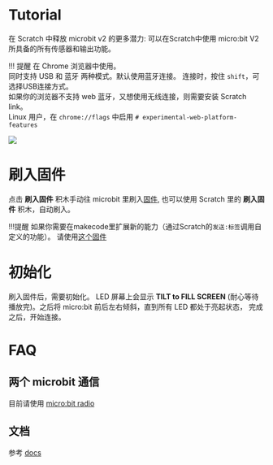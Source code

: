 # Tutorial
在 Scratch 中释放 microbit v2 的更多潜力:  可以在Scratch中使用 micro:bit V2 所具备的所有传感器和输出功能。

!!! 提醒
    在 Chrome 浏览器中使用。  
    同时支持 USB 和 蓝牙 两种模式。默认使用蓝牙连接。 连接时，按住 `shift`，可选择USB连接方式。  
    如果你的浏览器不支持 web 蓝牙，又想使用无线连接，则需要安装 Scratch link。  
    Linux 用户，在 `chrome://flags` 中启用 `# experimental-web-platform-features`

![](/img/7909117426fc267dbb28c104bfc140bb.png)


# 刷入固件

点击 **刷入固件** 积木手动往 microbit 里刷入[固件](/hex/microbit-pxt-mbit-v23-compass.hex), 也可以使用 Scratch 里的 **刷入固件** 积木，自动刷入。

!!!提醒
    如果你需要在makecode里扩展新的能力（通过Scratch的`发送:标签`调用自定义的功能）。 请使用[这个固件](/hex/microbit-mbit-more-v2-0_2_3.hex)

# 初始化
刷入固件后，需要初始化。 LED 屏幕上会显示  **TILT to FILL SCREEN** (耐心等待播放完)。之后将 micro:bit 前后左右倾斜，直到所有 LED 都处于亮起状态， 完成之后，开始连接。

# FAQ
## 两个 microbit 通信
目前请使用 [micro:bit radio](https://adapter.codelab.club/extension_guide/microbit_radio/)

## 文档
参考 [docs](https://microbit-more.github.io/docs)